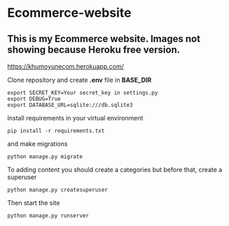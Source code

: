 # Ecommerce-website

## This is my Ecommerce website. Images not showing because Heroku free version.

https://khumoyunecom.herokuapp.com/


Clone repository and create **.env** file in **BASE_DIR**
```
export SECRET_KEY=Your secret_key in settings.py
export DEBUG=True
export DATABASE_URL=sqlite:///db.sqlite3
```

Install requirements in your virtual environment

```
pip install -r requirements.txt
```

and make migrations

```
python manage.py migrate
```

To adding content you should create a categories but before that, create a superuser

```
python manage.py createsuperuser
```

Then start the site

```
python manage.py runserver
```
